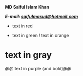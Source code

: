 **MD Saiful Islam Khan**

**_E-mail: [saifulmasud@hotmail.com](mailto:saifulmasud@hotmail.com)_**

- text in red
+ text in green
! text in orange
# text in gray
@@ text in purple (and bold)@@

